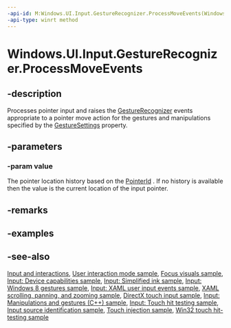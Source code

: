 ```yaml
---
-api-id: M:Windows.UI.Input.GestureRecognizer.ProcessMoveEvents(Windows.Foundation.Collections.IVector{Windows.UI.Input.PointerPoint})
-api-type: winrt method
---
```


<!-- Method syntax
public void ProcessMoveEvents(Windows.Foundation.Collections.IVector<Windows.UI.Input.PointerPoint> value)
-->

# Windows.UI.Input.GestureRecognizer.ProcessMoveEvents

## -description
Processes pointer input and raises the [GestureRecognizer](gesturerecognizer.md) events appropriate to a pointer move action for the gestures and manipulations specified by the [GestureSettings](gesturerecognizer_gesturesettings.md) property.

## -parameters
### -param value
The pointer location history based on the [PointerId](pointerpoint_pointerid.md) . If no history is available then the value is the current location of the input pointer.

## -remarks

## -examples

## -see-also
[Input and interactions](/windows/uwp/design/input/), [User interaction mode sample](https://github.com/Microsoft/Windows-universal-samples/tree/master/Samples/UserInteractionMode), [Focus visuals sample](https://go.microsoft.com/fwlink/p/?LinkID=619895), [Input: Device capabilities sample](https://github.com/microsoftarchive/msdn-code-gallery-microsoft/tree/411c271e537727d737a53fa2cbe99eaecac00cc0/Official%20Windows%20Platform%20Sample/Input%20Device%20capabilities%20sample), [Input: Simplified ink  sample](https://github.com/microsoftarchive/msdn-code-gallery-microsoft/tree/21cb9b6bc0da3b234c5854ecac449cb3bd261f29/Official%20Windows%20Platform%20Sample/Input%20Simplified%20ink%20sample), [Input: Windows 8 gestures sample](https://github.com/microsoftarchive/msdn-code-gallery-microsoft/tree/21cb9b6bc0da3b234c5854ecac449cb3bd261f29/Official%20Windows%20Platform%20Sample/Windows%208%20app%20samples/%5BC%23%5D-Windows%208%20app%20samples/C%23/Windows%208%20app%20samples/Input%20Windows%208%20gestures%20sample%20(Windows%208)/C%23), [Input: XAML user input events sample](https://github.com/microsoftarchive/msdn-code-gallery-microsoft/tree/21cb9b6bc0da3b234c5854ecac449cb3bd261f29/Official%20Windows%20Platform%20Sample/Input%20XAML%20user%20input%20events%20sample), [XAML scrolling, panning, and zooming sample](https://github.com/microsoftarchive/msdn-code-gallery-microsoft/tree/21cb9b6bc0da3b234c5854ecac449cb3bd261f29/Official%20Windows%20Platform%20Sample/XAML%20scrolling%2C%20panning%2C%20and%20zooming%20sample), [DirectX touch input sample](https://github.com/microsoftarchive/msdn-code-gallery-microsoft/tree/21cb9b6bc0da3b234c5854ecac449cb3bd261f29/Official%20Windows%20Platform%20Sample/Windows%208%20app%20samples/%5BC%2B%2B%5D-Windows%208%20app%20samples/C%2B%2B/Windows%208%20app%20samples/DirectX%20touch%20input%20sample%20(Windows%208)/C%2B%2B), [Input: Manipulations and gestures (C++) sample](https://github.com/microsoftarchive/msdn-code-gallery-microsoft/tree/21cb9b6bc0da3b234c5854ecac449cb3bd261f29/Official%20Windows%20Platform%20Sample/Windows%208%20app%20samples/%5BC%2B%2B%5D-Windows%208%20app%20samples/C%2B%2B/Windows%208%20app%20samples/Input%20Manipulations%20and%20gestures%20(C%2B%2B)%20sample%20(Windows%208)/C%2B%2B), [Input: Touch hit testing sample](https://github.com/microsoftarchive/msdn-code-gallery-microsoft/tree/21cb9b6bc0da3b234c5854ecac449cb3bd261f29/Official%20Windows%20Platform%20Sample/Windows%208%20app%20samples/%5BC%2B%2B%5D-Windows%208%20app%20samples/C%2B%2B/Windows%208%20app%20samples/Input%20Touch%20hit%20testing%20sample%20(Windows%208)/C%2B%2B), [Input source identification sample](https://github.com/microsoftarchive/msdn-code-gallery-microsoft/tree/21cb9b6bc0da3b234c5854ecac449cb3bd261f29/Official%20Windows%20Platform%20Sample/Windows%208%20desktop%20samples/%5BC%2B%2B%5D-Windows%208%20desktop%20samples/C%2B%2B/Windows%208%20desktop%20samples/Input%20Source%20identification%20sample/C%2B%2B), [Touch injection sample](https://github.com/microsoftarchive/msdn-code-gallery-microsoft/tree/21cb9b6bc0da3b234c5854ecac449cb3bd261f29/Official%20Windows%20Platform%20Sample/Input%20Touch%20injection%20sample), [Win32 touch hit-testing sample](https://github.com/microsoftarchive/msdn-code-gallery-microsoft/tree/21cb9b6bc0da3b234c5854ecac449cb3bd261f29/Official%20Windows%20Platform%20Sample/Windows%208%20app%20samples/%5BC%2B%2B%5D-Windows%208%20app%20samples/C%2B%2B/Windows%208%20app%20samples/Input%20Touch%20hit%20testing%20sample%20(Windows%208)/C%2B%2B)